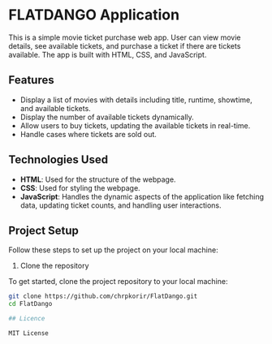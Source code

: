 # FLATDANGO Application

This is a simple movie ticket purchase web app. User can view movie details, see available tickets, and purchase a ticket if there are tickets available. The app is built with HTML, CSS, and JavaScript.

## Features
- Display a list of movies with details including title, runtime, showtime, and available tickets.
- Display the number of available tickets dynamically.
- Allow users to buy tickets, updating the available tickets in real-time.
- Handle cases where tickets are sold out.

## Technologies Used
- **HTML**: Used for the structure of the webpage.
- **CSS**: Used for styling the webpage.
- **JavaScript**: Handles the dynamic aspects of the application like fetching data, updating ticket counts, and handling user interactions.
  
## Project Setup

Follow these steps to set up the project on your local machine:

 1. Clone the repository

To get started, clone the project repository to your local machine:

```bash
git clone https://github.com/chrpkorir/FlatDango.git
cd FlatDango

## Licence

MIT License
